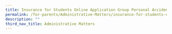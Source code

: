```yaml
---
title: Insurance for Students Online Application Group Personal Accident Insurance
permalink: /for-parents/Administrative-Matters/insurance-for-students-online-application
description: ""
third_nav_title: Administrative Matters
---
```

